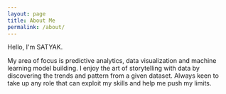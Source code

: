 ```yaml
---
layout: page
title: About Me
permalink: /about/
---
```


Hello, I'm SATYAK.



My area of focus is predictive analytics, data visualization and machine learning model building.
I enjoy the art of storytelling with data by discovering the trends and pattern from a given dataset.
Always keen to take up any role that can exploit my skills and help me push my limits.
